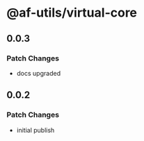 # @af-utils/virtual-core

## 0.0.3

### Patch Changes

-   docs upgraded

## 0.0.2

### Patch Changes

-   initial publish

